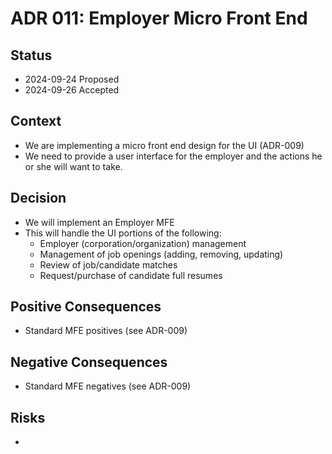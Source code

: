 # ADR 011: Employer Micro Front End

## Status

- 2024-09-24 Proposed
- 2024-09-26 Accepted

## Context

- We are implementing a micro front end design for the UI (ADR-009)
- We need to provide a user interface for the employer and the actions he or she will want to take.

## Decision

- We will implement an Employer MFE
- This will handle the UI portions of the following:
  - Employer (corporation/organization) management
  - Management of job openings (adding, removing, updating)
  - Review of job/candidate matches
  - Request/purchase of candidate full resumes

## Positive Consequences

- Standard MFE positives (see ADR-009)

## Negative Consequences

- Standard MFE negatives (see ADR-009)

## Risks

-
